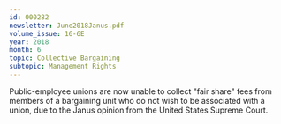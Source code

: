 ```yaml
---
id: 000282
newsletter: June2018Janus.pdf
volume_issue: 16-6E
year: 2018
month: 6
topic: Collective Bargaining
subtopic: Management Rights
---
```


Public-employee unions are now unable to collect "fair share" fees from members of a bargaining unit who do not wish to be associated with a union, due to the Janus opinion from the United States Supreme Court.